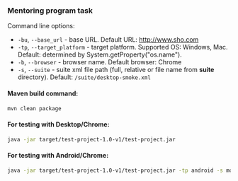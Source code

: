 ### Mentoring program task
Command line options:
* `-bu`, `--base_url` - base URL. Default URL: http://www.sho.com
* `-tp`, `--target_platform` - target platform. Supported OS: Windows, Mac. Default: determined by System.getProperty("os.name").
* `-b`, `--browser` - browser name. Default browser: Chrome
* `-s`, `--suite` - suite xml file path (full, relative or file name from **suite** directory). Default: `/suite/desktop-smoke.xml`

#### Maven build command:
```bash
mvn clean package
```

#### For testing with Desktop/Chrome:
```bash
java -jar target/test-project-1.0-v1/test-project.jar 
```

#### For testing with Android/Chrome:
```bash
java -jar target/test-project-1.0-v1/test-project.jar -tp android -s mobile-smoke.xml
```
